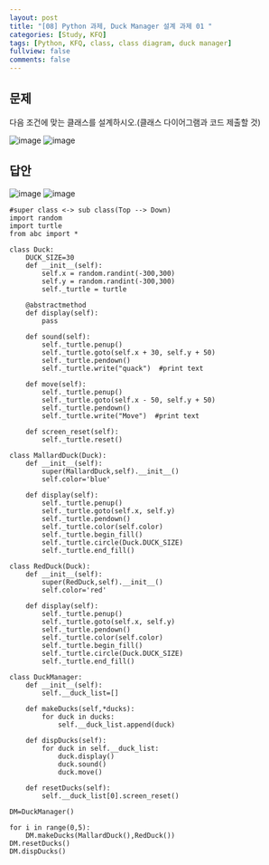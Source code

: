 ```yaml
---
layout: post
title: "[08] Python 과제, Duck Manager 설계 과제 01 "
categories: [Study, KFQ]
tags: [Python, KFQ, class, class diagram, duck manager]
fullview: false
comments: false
---
```


## 문제
다음 조건에 맞는 클래스를 설계하시오.(클래스 다이어그램과 코드 제출할 것)

![image](https://user-images.githubusercontent.com/84369912/126754533-0662dc4b-c25b-4ad5-a0c4-7d2d3f18619f.png)
![image](https://user-images.githubusercontent.com/84369912/126754672-5c3838f6-e81b-458b-b324-ee6330a7ca3a.png)



## 답안
![image](https://user-images.githubusercontent.com/84369912/126754680-ca0c738f-13fb-44eb-a2b2-40c9506ac6a5.png)
![image](https://user-images.githubusercontent.com/84369912/126754716-26d1d39d-00a1-47fa-b865-1e76416fb203.png)




```
#super class <-> sub class(Top --> Down)
import random
import turtle
from abc import *

class Duck:
    DUCK_SIZE=30
    def __init__(self):
        self.x = random.randint(-300,300)
        self.y = random.randint(-300,300)
        self._turtle = turtle
    
    @abstractmethod
    def display(self):
        pass
        
    def sound(self):
        self._turtle.penup()
        self._turtle.goto(self.x + 30, self.y + 50)
        self._turtle.pendown()
        self._turtle.write("quack")  #print text
        
    def move(self):
        self._turtle.penup()
        self._turtle.goto(self.x - 50, self.y + 50)
        self._turtle.pendown()
        self._turtle.write("Move")  #print text
        
    def screen_reset(self):
        self._turtle.reset()
        
class MallardDuck(Duck):
    def __init__(self):
        super(MallardDuck,self).__init__()
        self.color='blue'
        
    def display(self):
        self._turtle.penup()
        self._turtle.goto(self.x, self.y)
        self._turtle.pendown()
        self._turtle.color(self.color)
        self._turtle.begin_fill()
        self._turtle.circle(Duck.DUCK_SIZE)
        self._turtle.end_fill()
        
class RedDuck(Duck):
    def __init__(self):
        super(RedDuck,self).__init__()
        self.color='red'
        
    def display(self):
        self._turtle.penup()
        self._turtle.goto(self.x, self.y)
        self._turtle.pendown()
        self._turtle.color(self.color)
        self._turtle.begin_fill()
        self._turtle.circle(Duck.DUCK_SIZE)
        self._turtle.end_fill()        
        
class DuckManager:
    def __init__(self):
        self.__duck_list=[]
        
    def makeDucks(self,*ducks):
        for duck in ducks:
            self.__duck_list.append(duck)
            
    def dispDucks(self):
        for duck in self.__duck_list:
            duck.display()
            duck.sound()
            duck.move()
            
    def resetDucks(self):
        self.__duck_list[0].screen_reset()

DM=DuckManager()

for i in range(0,5):
    DM.makeDucks(MallardDuck(),RedDuck())
DM.resetDucks()    
DM.dispDucks()
```
